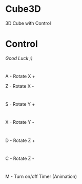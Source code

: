 # Cube3D
3D Cube with Control
# Control
*Good Luck ;)*
#
A - Rotate X +

Z - Rotate X -
#
S - Rotate Y +
#
X - Rotate Y -
#
D - Rotate Z +
#
C - Rotate Z -
#
M - Turn on/off Timer (Animation)
